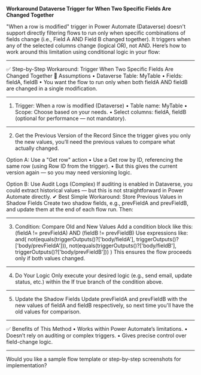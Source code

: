 
**Workaround Dataverse Trigger for When Two Specific Fields Are Changed Together**

"When a row is modified" trigger in Power Automate (Dataverse) doesn't support directly filtering flows to run only when specific combinations of fields change (i.e., Field A AND Field B changed together). It triggers when any of the selected columns change (logical OR), not AND.
Here’s how to work around this limitation using conditional logic in your flow:
________________________________________
✅ Step-by-Step Workaround: Trigger When Two Specific Fields Are Changed Together
🧩 Assumptions
•	Dataverse Table: MyTable
•	Fields: fieldA, fieldB
•	You want the flow to run only when both fieldA AND fieldB are changed in a single modification.
________________________________________
1. Trigger: When a row is modified (Dataverse)
•	Table name: MyTable
•	Scope: Choose based on your needs.
•	Select columns: fieldA, fieldB (optional for performance — not mandatory).
________________________________________
2. Get the Previous Version of the Record
Since the trigger gives you only the new values, you’ll need the previous values to compare what actually changed.

Option A: Use a "Get row" action
•	Use a Get row by ID, referencing the same row (using Row ID from the trigger).
•	But this gives the current version again — so you may need versioning logic.

Option B: Use Audit Logs (Complex)
If auditing is enabled in Dataverse, you could extract historical values — but this is not straightforward in Power Automate directly.
✔ Best Simple Workaround: Store Previous Values in Shadow Fields
Create two shadow fields, e.g., prevFieldA and prevFieldB, and update them at the end of each flow run.
Then:
________________________________________
3. Condition: Compare Old and New Values
Add a condition block like this:
(fieldA != prevFieldA) AND (fieldB != prevFieldB)
Use expressions like:
and(
  not(equals(triggerOutputs()?['body/fieldA'], triggerOutputs()?['body/prevFieldA'])),
  not(equals(triggerOutputs()?['body/fieldB'], triggerOutputs()?['body/prevFieldB']))
)
This ensures the flow proceeds only if both values changed.
________________________________________
4. Do Your Logic
Only execute your desired logic (e.g., send email, update status, etc.) within the If true branch of the condition above.
________________________________________
5. Update the Shadow Fields
Update prevFieldA and prevFieldB with the new values of fieldA and fieldB respectively, so next time you'll have the old values for comparison.
________________________________________
✅ Benefits of This Method
•	Works within Power Automate’s limitations.
•	Doesn’t rely on auditing or complex triggers.
•	Gives precise control over field-change logic.
________________________________________
Would you like a sample flow template or step-by-step screenshots for implementation?

